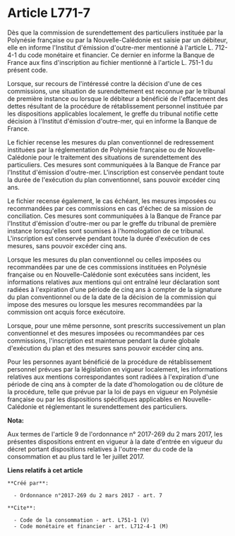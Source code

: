 # Article L771-7

Dès que la commission de surendettement des particuliers instituée par la Polynésie française ou par la Nouvelle-Calédonie
est saisie par un débiteur, elle en informe l'Institut d'émission d'outre-mer mentionné à l'article L. 712-4-1 du code
monétaire et financier. Ce dernier en informe la Banque de France aux fins d'inscription au fichier mentionné à l'article L.
751-1 du présent code. 

Lorsque, sur recours de l'intéressé contre la décision d'une de ces commissions, une situation de surendettement est reconnue
par le tribunal de première instance ou lorsque le débiteur a bénéficié de l'effacement des dettes résultant de la procédure
de rétablissement personnel instituée par les dispositions applicables localement, le greffe du tribunal notifie cette
décision à l'Institut d'émission d'outre-mer, qui en informe la Banque de France. 

Le fichier recense les mesures du plan conventionnel de redressement instituées par la réglementation de Polynésie française
ou de Nouvelle-Calédonie pour le traitement des situations de surendettement des particuliers. Ces mesures sont communiquées
à la Banque de France par l'Institut d'émission d'outre-mer. L'inscription est conservée pendant toute la durée de
l'exécution du plan conventionnel, sans pouvoir excéder cinq ans. 

Le fichier recense également, le cas échéant, les mesures imposées ou recommandées par ces commissions en cas d'échec de sa
mission de conciliation. Ces mesures sont communiquées à la Banque de France par l'Institut d'émission d'outre-mer ou par le
greffe du tribunal de première instance lorsqu'elles sont soumises à l'homologation de ce tribunal. L'inscription est
conservée pendant toute la durée d'exécution de ces mesures, sans pouvoir excéder cinq ans. 

Lorsque les mesures du plan conventionnel ou celles imposées ou recommandées par une de ces commissions instituées en
Polynésie française ou en Nouvelle-Calédonie sont exécutées sans incident, les informations relatives aux mentions qui ont
entraîné leur déclaration sont radiées à l'expiration d'une période de cinq ans à compter de la signature du plan
conventionnel ou de la date de la décision de la commission qui impose des mesures ou lorsque les mesures recommandées par la
commission ont acquis force exécutoire. 

Lorsque, pour une même personne, sont prescrits successivement un plan conventionnel et des mesures imposées ou recommandées
par ces commissions, l'inscription est maintenue pendant la durée globale d'exécution du plan et des mesures sans pouvoir
excéder cinq ans. 

Pour les personnes ayant bénéficié de la procédure de rétablissement personnel prévues par la législation en vigueur
localement, les informations relatives aux mentions correspondantes sont radiées à l'expiration d'une période de cinq ans à
compter de la date d'homologation ou de clôture de la procédure, telle que prévue par la loi de pays en vigueur en Polynésie
française ou par les dispositions spécifiques applicables en Nouvelle-Calédonie et réglementant le surendettement des
particuliers.

**Nota:**

Aux termes de l'article 9 de l'ordonnance n° 2017-269 du 2 mars 2017,  les présentes dispositions entrent en vigueur à la
date d'entrée en  vigueur du décret portant dispositions relatives à l'outre-mer du code  de la consommation et au plus tard
le 1er juillet 2017.

**Liens relatifs à cet article**

	**Créé par**:

	  - Ordonnance n°2017-269 du 2 mars 2017 - art. 7

	**Cite**:

	  - Code de la consommation - art. L751-1 (V)
	  - Code monétaire et financier - art. L712-4-1 (M)

